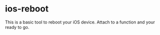 # ios-reboot
This is a basic tool to reboot your iOS device. Attach to a function and your ready to go.
